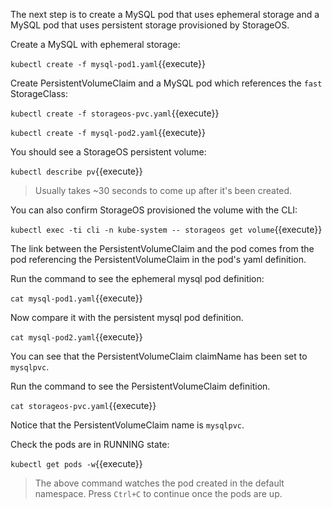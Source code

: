 The next step is to create a MySQL pod that uses ephemeral storage and a MySQL pod that uses persistent storage provisioned by StorageOS.

Create a MySQL with ephemeral storage:

`kubectl create -f mysql-pod1.yaml`{{execute}}

Create PersistentVolumeClaim and a MySQL pod which references the `fast` StorageClass:

`kubectl create -f storageos-pvc.yaml`{{execute}}

`kubectl create -f mysql-pod2.yaml`{{execute}}

You should see a StorageOS persistent volume:

`kubectl describe pv`{{execute}}

> Usually takes ~30 seconds to come up after it's been created.

You can also confirm StorageOS provisioned the volume with the CLI:

`kubectl exec -ti cli -n kube-system -- storageos get volume`{{execute}}

The link between the PersistentVolumeClaim and the pod comes from the pod
referencing the PersistentVolumeClaim in the pod's yaml definition.

Run the command to see the ephemeral mysql pod definition:

`cat mysql-pod1.yaml`{{execute}}

Now compare it with the persistent mysql pod definition. 

`cat mysql-pod2.yaml`{{execute}}

You can see that the PersistentVolumeClaim claimName has been set to `mysqlpvc`.

Run the command to see the PersistentVolumeClaim definition. 

`cat storageos-pvc.yaml`{{execute}}

Notice that the PersistentVolumeClaim name is `mysqlpvc`.

Check the pods are in RUNNING state:

`kubectl get pods -w`{{execute}}

> The above command watches the pod created in the default namespace. Press `Ctrl+C` to continue once the pods are up.